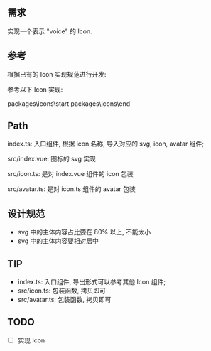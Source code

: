 ## 需求

实现一个表示 "voice" 的 Icon.

## 参考

根据已有的 Icon 实现规范进行开发:

参考以下 Icon 实现:

packages\icons\start
packages\icons\end

## Path

index.ts: 入口组件, 根据 icon 名称, 导入对应的 svg, icon, avatar 组件;

src/index.vue: 图标的 svg 实现

src/icon.ts: 是对 index.vue 组件的 icon 包装

src/avatar.ts: 是对 icon.ts 组件的 avatar 包装

## 设计规范

+ svg 中的主体内容占比要在 80% 以上, 不能太小
+ svg 中的主体内容要相对居中

## TIP
+ index.ts:  入口组件, 导出形式可以参考其他 Icon 组件;
+ src/icon.ts: 包装函数, 拷贝即可
+ src/avatar.ts: 包装函数, 拷贝即可

## TODO

- [ ] 实现 Icon
